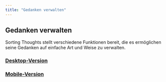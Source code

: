 ```yaml
---
title: "Gedanken verwalten"
---
```


## Gedanken verwalten

Sorting Thoughts stellt verschiedene Funktionen bereit, die es ermöglichen seine Gedanken auf einfache Art und Weise zu verwalten.

### [Desktop-Version](gedanken_verwalten_desktop.md)
### [Mobile-Version](gedanken_verwalten_mobile.md)
